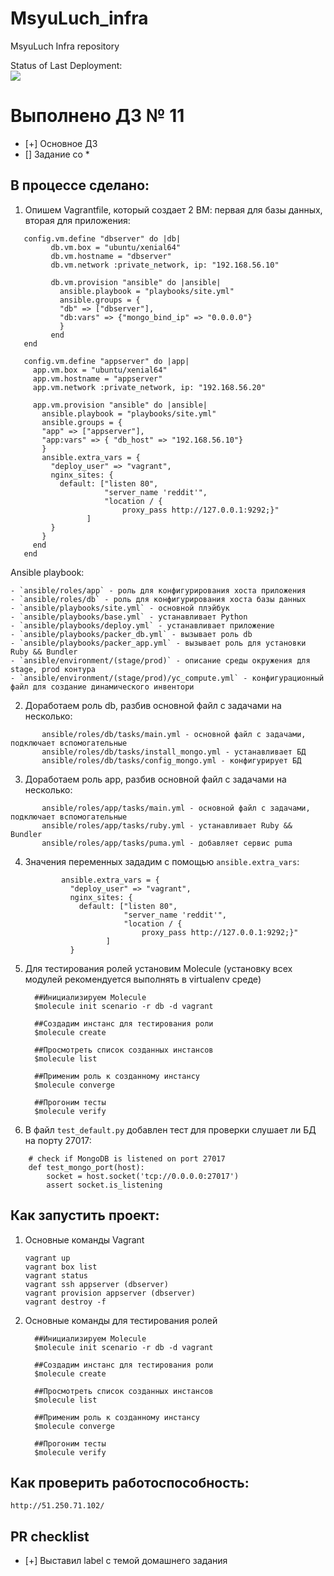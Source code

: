 # MsyuLuch_infra
MsyuLuch Infra repository

Status of Last Deployment: <br>
<img src="https://github.com/Otus-DevOps-22-08/MsyuLuch_infra/actions/workflows/run-tests.yml/badge.svg"><br>

# Выполнено ДЗ № 11

 - [+] Основное ДЗ
 - [] Задание со *

## В процессе сделано:
 1. Опишем Vagrantfile, который создает 2 ВМ: первая для базы данных, вторая для приложения:

 ```
    config.vm.define "dbserver" do |db|
          db.vm.box = "ubuntu/xenial64"
          db.vm.hostname = "dbserver"
          db.vm.network :private_network, ip: "192.168.56.10"

          db.vm.provision "ansible" do |ansible|
            ansible.playbook = "playbooks/site.yml"
            ansible.groups = {
            "db" => ["dbserver"],
            "db:vars" => {"mongo_bind_ip" => "0.0.0.0"}
            }
          end
    end

    config.vm.define "appserver" do |app|
      app.vm.box = "ubuntu/xenial64"
      app.vm.hostname = "appserver"
      app.vm.network :private_network, ip: "192.168.56.20"

      app.vm.provision "ansible" do |ansible|
        ansible.playbook = "playbooks/site.yml"
        ansible.groups = {
        "app" => ["appserver"],
        "app:vars" => { "db_host" => "192.168.56.10"}
        }
        ansible.extra_vars = {
          "deploy_user" => "vagrant",
          nginx_sites: {
            default: ["listen 80",
                      "server_name 'reddit'",
                      "location / {
                          proxy_pass http://127.0.0.1:9292;}"
                  ]
          }
        }
      end
    end
 ```

 Ansible playbook:

    - `ansible/roles/app` - роль для конфигурирования хоста приложения
    - `ansible/roles/db` - роль для конфигурирования хоста базы данных
    - `ansible/playbooks/site.yml` - основной плэйбук
    - `ansible/playbooks/base.yml` - устанавливает Python
    - `ansible/playbooks/deploy.yml` - устанавливает приложение
    - `ansible/playbooks/packer_db.yml` - вызывает роль db
    - `ansible/playbooks/packer_app.yml` - вызывает роль для установки Ruby && Bundler
    - `ansible/environment/(stage/prod)` - описание среды окружения для stage, prod контура
    - `ansible/environment/(stage/prod)/yc_compute.yml` - конфигурационный файл для создание динамического инвентори

 2. Доработаем роль db, разбив основной файл с задачами на несколько:

 ```
        ansible/roles/db/tasks/main.yml - основной файл с задачами, подключает вспомогательные
        ansible/roles/db/tasks/install_mongo.yml - устанавливает БД
        ansible/roles/db/tasks/config_mongo.yml - конфигурирует БД
 ```

 3. Доработаем роль app, разбив основной файл с задачами на несколько:

 ```
        ansible/roles/app/tasks/main.yml - основной файл с задачами, подключает вспомогательные
        ansible/roles/app/tasks/ruby.yml - устанавливает Ruby && Bundler
        ansible/roles/app/tasks/puma.yml - добавляет сервис puma
 ```

 4. Значения переменных зададим с помощью `ansible.extra_vars`:

    ```
            ansible.extra_vars = {
              "deploy_user" => "vagrant",
              nginx_sites: {
                default: ["listen 80",
                          "server_name 'reddit'",
                          "location / {
                              proxy_pass http://127.0.0.1:9292;}"
                      ]
              }
    ```

5. Для тестирования ролей установим Molecule (установку всех модулей рекомендуется выполнять в virtualenv среде)

    ```
      ##Инициализируем Molecule
      $molecule init scenario -r db -d vagrant

      ##Создадим инстанс для тестирования роли
      $molecule create

      ##Просмотреть список созданных инстансов
      $molecule list

      ##Применим роль к созданному инстансу
      $molecule converge

      ##Прогоним тесты
      $molecule verify
    ```

6. В файл `test_default.py` добавлен тест для проверки слушает ли БД на порту 27017:

```
    # check if MongoDB is listened on port 27017
    def test_mongo_port(host):
        socket = host.socket('tcp://0.0.0.0:27017')
        assert socket.is_listening
```

## Как запустить проект:

 1. Основные команды Vagrant

    ```
    vagrant up
    vagrant box list
    vagrant status
    vagrant ssh appserver (dbserver)
    vagrant provision appserver (dbserver)
    vagrant destroy -f

    ```

2. Основные команды для тестирования ролей

    ```
      ##Инициализируем Molecule
      $molecule init scenario -r db -d vagrant

      ##Создадим инстанс для тестирования роли
      $molecule create

      ##Просмотреть список созданных инстансов
      $molecule list

      ##Применим роль к созданному инстансу
      $molecule converge

      ##Прогоним тесты
      $molecule verify
    ```

## Как проверить работоспособность:

    http://51.250.71.102/

## PR checklist
 - [+] Выставил label с темой домашнего задания
